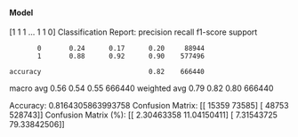 #### Model
[1 1 1 ... 1 1 0]
Classification Report:
              precision    recall  f1-score   support

           0       0.24      0.17      0.20     88944
           1       0.88      0.92      0.90    577496

    accuracy                           0.82    666440
   macro avg       0.56      0.54      0.55    666440
weighted avg       0.79      0.82      0.80    666440

Accuracy: 0.8164305863993758
Confusion Matrix:
[[ 15359  73585]
 [ 48753 528743]]
Confusion Matrix (%):
[[ 2.30463358 11.04150411]
 [ 7.31543725 79.33842506]]

